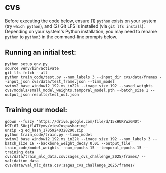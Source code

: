 # cvs

Before executing the code below, ensure (1) `python` exists on your system (try `which python`), and (2) Git LFS is installed (via `git lfs install`).
Depending on your system's Python installation, you may need to rename `python` to `python3` in the command-line prompts below.

## Running an initial test:
```
python setup_env.py
source venv/bin/activate
git lfs fetch --all
python train_code/test.py --num_labels 3 --input_dir cvs/data/frames --input_json cvs/data/test_frame.json --timm_model swinv2_base_window12_192.ms_in22k --image_size 192 --saved_weights cvs/models/small_model_weights.temporal_model.pth --batch_size 1 --output_json results/test_out.json
```

## Training our model:
```
gdown --fuzzy 'https://drive.google.com/file/d/15xHUKYwzGNDt-b9Ti6I_S0ejflATfymv/view?usp=sharing'
unzip -q ed_hash_17859240328290.zip
python train_code/train.py --timm_model swinv2_base_window12_192.ms_in22k --image_size 192 --num_labels 3 --batch_size 16 --backbone_weight_decay 0.01 --output_file train_code/model_weights --num_epochs 15 --temporal_epochs 15 --training_data cvs/data/train_mlc_data.csv:sages_cvs_challenge_2025/frames/ --validation_data cvs/data/val_mlc_data.csv:sages_cvs_challenge_2025/frames/
```
